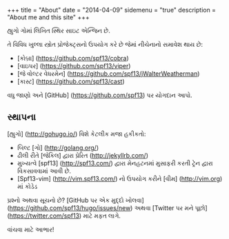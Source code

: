 +++
title = "About"
date = "2014-04-09"
sidemenu = "true"
description = "About me and this site"
+++

હ્યુગો ગોમાં લિખિત સ્થિર સાઇટ એન્જિન છે.


તે વિવિધ ખુલ્લા સ્ત્રોત પ્રોજેક્ટ્સનો ઉપયોગ કરે છે જેમાં નીચેનાનો સમાવેશ થાય છે:

* [કોબ્રા] (https://github.com/spf13/cobra)
* [વાઇપર] (https://github.com/spf13/viper)
* [જે વોલ્ટર વેધરમેન] (https://github.com/spf13/jWalterWeatherman)
* [કાસ્ટ] (https://github.com/spf13/cast)

વધુ જાણો અને [GitHub] (https://github.com/spf13) પર યોગદાન આપો.

## સ્થાપના

[હ્યુગો] (http://gohugo.io/) વિશે કેટલીક મજા હકીકતો:

* બિલ્ટ [ગો] (http://golang.org/)
* ઢીલી રીતે [જેકિલ] દ્વારા પ્રેરિત (http://jekyllrb.com/)
* મુખ્યત્વે [spf13] (http://spf13.com/) દ્વારા મેનહટનમાં મુસાફરી કરતી ટ્રેન દ્વારા વિકસાવવામાં આવી છે.
* [Spf13-vim] (http://vim.spf13.com/) નો ઉપયોગ કરીને [વીમ] (http://vim.org) માં કોડેડ

પ્રશ્નો અથવા સૂચનો છે? [GitHub પર એક મુદ્દો ખોલવા] (https://github.com/spf13/hugo/issues/new) અથવા [Twitter પર મને પૂછો] (https://twitter.com/spf13) માટે મફત લાગે.

વાંચવા માટે આભાર!
